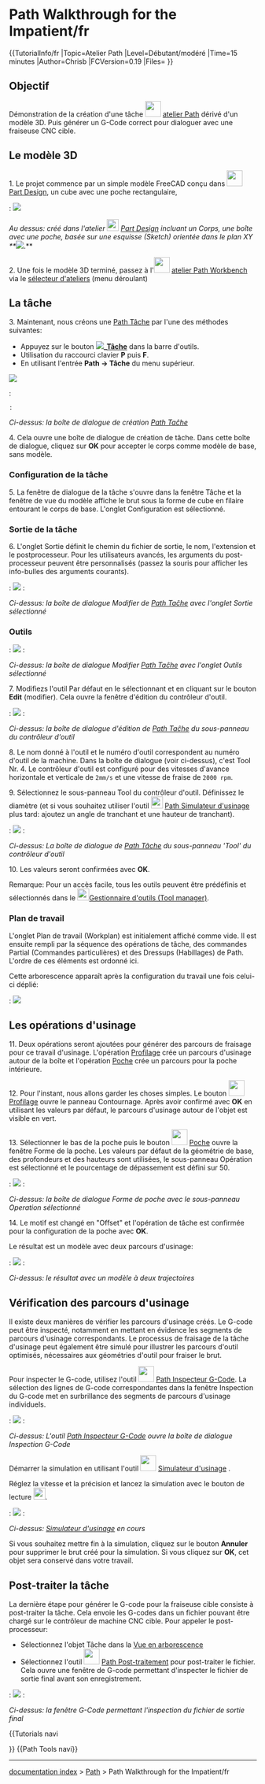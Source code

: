# Path Walkthrough for the Impatient/fr
{{TutorialInfo/fr
|Topic=Atelier Path
|Level=Débutant/modéré
|Time=15 minutes
|Author=Chrisb
|FCVersion=0.19
|Files=
}}

## Objectif

Démonstration de la création d\'une tâche <img alt="" src=images/Workbench_Path.svg  style="width:32px;"> [atelier Path](Path_Workbench/fr.md) dérivé d\'un modèle 3D. Puis générer un G-Code correct pour dialoguer avec une fraiseuse CNC cible.

## Le modèle 3D 

1\. Le projet commence par un simple modèle FreeCAD conçu dans <img alt="" src=images/Workbench_PartDesign.svg  style="width:32px;"> [Part Design](PartDesign_Workbench/fr.md), un cube avec une poche rectangulaire,

:   ![](images/Path-SquarePocketModel.png )



*Au dessus: créé dans l'atelier <img src="images/Workbench_PartDesign.svg" width=24px> [Part Design](PartDesign_Workbench/fr.md) incluant un Corps, une boîte avec une poche, basée sur une esquisse (Sketch) orientée dans le plan XY 
**![](images/)*.**

2\. Une fois le modèle 3D terminé, passez à l\'<img alt="" src=images/Workbench_Path.svg  style="width:32px;"> [atelier Path Workbench](Path_Workbench/fr.md) via le [sélecteur d\'ateliers](Std_Workbench/fr.md) (menu déroulant)

## La tâche 

3\. Maintenant, nous créons une [Path Tâche](Path_Job/fr.md) par l\'une des méthodes suivantes:

-   Appuyez sur le bouton **![](images/)_[Tâche](Path_Job/fr.md)** dans la barre d\'outils.
-   Utilisation du raccourci clavier **P** puis **F**.
-   En utilisant l\'entrée **Path → Tâche** du menu supérieur.

![](images/Path-JobCreationDialog.png )

:   

    :   
        
*Ci-dessus: la boîte de dialogue de création [Path Taĉhe](Path_Job/fr.md)*
        

4\. Cela ouvre une boîte de dialogue de création de tâche. Dans cette boîte de dialogue, cliquez sur **OK** pour accepter le corps comme modèle de base, sans modèle.

### Configuration de la tâche 

5\. La fenêtre de dialogue de la tâche s\'ouvre dans la fenêtre Tâche et la fenêtre de vue du modèle affiche le brut sous la forme de cube en filaire entourant le corps de base. L\'onglet Configuration est sélectionné.

### Sortie de la tâche 

6\. L\'onglet Sortie définit le chemin du fichier de sortie, le nom, l\'extension et le postprocesseur. Pour les utilisateurs avancés, les arguments du post-processeur peuvent être personnalisés (passez la souris pour afficher les info-bulles des arguments courants).

:   ![](images/Path-JobOutput.png )
:   
    
*Ci-dessus: la boîte de dialogue Modifier de [Path Taĉhe](Path_Job/fr.md) avec l'onglet Sortie sélectionné*
    

### Outils

:   ![](images/Path-JobTools.png )
:   
    
*Ci-dessus: la boîte de dialogue Modifier [Path Taĉhe](Path_Job/fr.md) avec l'onglet Outils sélectionné*
    

7\. Modifiezs l\'outil Par défaut en le sélectionnant et en cliquant sur le bouton **Edit** (modifier). Cela ouvre la fenêtre d\'édition du contrôleur d\'outil.

:   ![](images/Path-ToolConfig.gif )
:   
    
*Ci-dessus: la boîte de dialogue d'édition de [Path Taĉhe](Path_Job/fr.md) du sous-panneau du contrôleur d'outil*
    

8\. Le nom donné à l\'outil et le numéro d\'outil correspondent au numéro d\'outil de la machine. Dans la boîte de dialogue (voir ci-dessus), c\'est Tool Nr. 4. Le contrôleur d\'outil est configuré pour des vitesses d\'avance horizontale et verticale de `2mm/s` et une vitesse de fraise de `2000 rpm`.

9\. Sélectionnez le sous-panneau Tool du contrôleur d\'outil. Définissez le diamètre (et si vous souhaitez utiliser l\'outil <img alt="" src=images/Path_Simulator.svg  style="width:24px;"> [Path Simulateur d\'usinage](Path_Simulator/fr.md) plus tard: ajoutez un angle de tranchant et une hauteur de tranchant).

:   ![](images/Path-ToolAdd.gif )
:   
    
*Ci-dessus: La boîte de dialogue de [Path Tâche](Path_Job/fr.md) du sous-panneau 'Tool' du contrôleur d'outil*
    

10\. Les valeurs seront confirmées avec **OK**.

Remarque: Pour un accès facile, tous les outils peuvent être prédéfinis et sélectionnés dans le <img alt="" src=images/Path_ToolLibraryEdit.svg  style="width:24px;">[Gestionnaire d\'outils (Tool manager)](Path_ToolLibraryEdit/fr.md).

### Plan de travail 

L\'onglet Plan de travail (Workplan) est initialement affiché comme vide. Il est ensuite rempli par la séquence des opérations de tâche, des commandes Partial (Commandes particulières) et des Dressups (Habillages) de Path. L\'ordre de ces éléments est ordonné ici.

Cette arborescence apparaît après la configuration du travail une fois celui-ci déplié:

:   ![](images/Path-TreeWithJob.png )

## Les opérations d\'usinage 

11\. Deux opérations seront ajoutées pour générer des parcours de fraisage pour ce travail d\'usinage. L\'opération [Profilage](Path_Profile/fr.md) crée un parcours d\'usinage autour de la boîte et l\'opération [Poche](Path_Pocket_Shape/fr.md) crée un parcours pour la poche intérieure.

12\. Pour l\'instant, nous allons garder les choses simples. Le bouton <img alt="" src=images/Path_Profile.svg  style="width:32px;"> [Profilage](Path_Profile/fr.md) ouvre le panneau Contournage. Après avoir confirmé avec **OK** en utilisant les valeurs par défaut, le parcours d\'usinage autour de l\'objet est visible en vert.

13\. Sélectionner le bas de la poche puis le bouton <img alt="" src=images/Path_Pocket_Shape.svg  style="width:32px;"> [Poche](Path_Pocket_Shape/fr.md) ouvre la fenêtre Forme de la poche. Les valeurs par défaut de la géométrie de base, des profondeurs et des hauteurs sont utilisées, le sous-panneau Opération est sélectionné et le pourcentage de dépassement est défini sur 50.

:   ![](images/Path-PocketOperation.gif )
:   
    
*Ci-dessus: la boîte de dialogue Forme de poche avec le sous-panneau Operation sélectionné*
    

14\. Le motif est changé en \"Offset\" et l\'opération de tâche est confirmée pour la configuration de la poche avec **OK**.

Le résultat est un modèle avec deux parcours d\'usinage:

:   ![](images/Path-WalkThroughResult.gif )
:   
    
*Ci-dessus: le résultat avec un modèle à deux trajectoires*
    

## Vérification des parcours d\'usinage 

Il existe deux manières de vérifier les parcours d\'usinage créés. Le G-code peut être inspecté, notamment en mettant en évidence les segments de parcours d\'usinage correspondants. Le processus de fraisage de la tâche d\'usinage peut également être simulé pour illustrer les parcours d'outil optimisés, nécessaires aux géométries d'outil pour fraiser le brut.

Pour inspecter le G-code, utilisez l\'outil <img alt="" src=images/Path_Inspect.svg  style="width:32px;"> [Path Inspecteur G-Code](Path_Inspect/fr.md). La sélection des lignes de G-code correspondantes dans la fenêtre Inspection du G-code met en surbrillance des segments de parcours d\'usinage individuels.

:   ![](images/Path-InspectWindow.gif )
:   
    
*Ci-dessus: L'outil [Path Inspecteur G-Code](Path_Inspect/fr.md) ouvre la boîte de dialogue Inspection G-Code*
    

Démarrer la simulation en utilisant l\'outil <img alt="" src=images/Path_Simulator.svg  style="width:32px;"> [Simulateur d\'usinage](Path_Simulator/fr.md) .

Réglez la vitesse et la précision et lancez la simulation avec le bouton de lecture <img alt="" src=images/Path_BPlay.svg  style="width:24px;">.

:   ![](images/Path-Simulation.gif )
:   
    
*Ci-dessus: [Simulateur d'usinage](Path_Simulator/fr.md) en cours*
    

Si vous souhaitez mettre fin à la simulation, cliquez sur le bouton **Annuler** pour supprimer le brut créé pour la simulation. Si vous cliquez sur **OK**, cet objet sera conservé dans votre travail.

## Post-traiter la tâche 

La dernière étape pour générer le G-code pour la fraiseuse cible consiste à post-traiter la tâche. Cela envoie les G-codes dans un fichier pouvant être chargé sur le contrôleur de machine CNC cible. Pour appeler le post-processeur:

-   Sélectionnez l\'objet Tâche dans la [Vue en arborescence](Tree_view/fr.md)
-   Sélectionnez l\'outil <img alt="" src=images/Path_Post.svg  style="width:32px;"> [Path Post-traitement](Path_Post/fr.md) pour post-traiter le fichier. Cela ouvre une fenêtre de G-code permettant d\'inspecter le fichier de sortie final avant son enregistrement.

:   ![](images/Path-PostOutput.gif )
:   
    
*Ci-dessus: la fenêtre G-Code permettant l'inspection du fichier de sortie final*
    


{{Tutorials navi

}} {{Path Tools navi}}

---
[documentation index](../README.md) > [Path](Path_Workbench.md) > Path Walkthrough for the Impatient/fr
